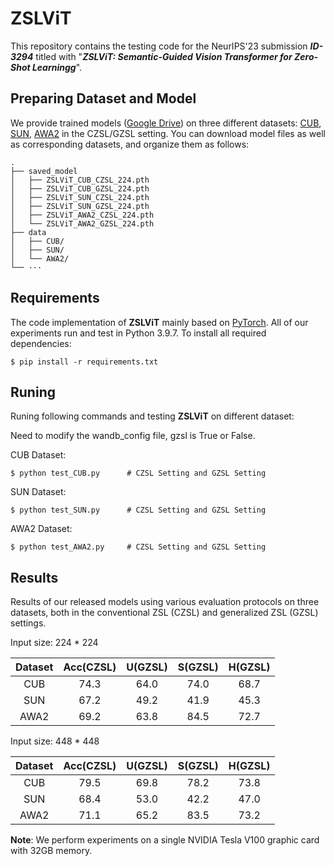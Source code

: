 # ZSLViT 


This repository contains the testing code for the NeurIPS'23 submission ***ID-3294*** titled with  "***ZSLViT: Semantic-Guided Vision Transformer for  Zero-Shot Learningg***".



## Preparing Dataset and Model

We provide trained models ([Google Drive](https://drive.google.com/drive/folders/1rNHCglaSD_Q5se1rs5qIh6QNtMDCZokc?usp=sharing)) on three different datasets: [CUB](http://www.vision.caltech.edu/visipedia/CUB-200-2011.html), [SUN](http://cs.brown.edu/~gmpatter/sunattributes.html), [AWA2](http://cvml.ist.ac.at/AwA2/) in the CZSL/GZSL setting. You can download model files as well as corresponding datasets, and organize them as follows: 
```
.
├── saved_model
│   ├── ZSLViT_CUB_CZSL_224.pth
│   ├── ZSLViT_CUB_GZSL_224.pth
│   ├── ZSLViT_SUN_CZSL_224.pth
│   ├── ZSLViT_SUN_GZSL_224.pth
│   ├── ZSLViT_AWA2_CZSL_224.pth
│   └── ZSLViT_AWA2_GZSL_224.pth
├── data
│   ├── CUB/
│   ├── SUN/
│   └── AWA2/
└── ···
```

## Requirements
The code implementation of **ZSLViT** mainly based on [PyTorch](https://pytorch.org/). All of our experiments run and test in Python 3.9.7. To install all required dependencies:
```
$ pip install -r requirements.txt
```
## Runing
Runing following commands and testing **ZSLViT** on different dataset:

Need to modify the wandb_config file, gzsl is True or False.


CUB Dataset: 
```
$ python test_CUB.py      # CZSL Setting and GZSL Setting 
```
SUN Dataset:
```
$ python test_SUN.py      # CZSL Setting and GZSL Setting 
```
AWA2 Dataset: 
```
$ python test_AWA2.py     # CZSL Setting and GZSL Setting 
```

## Results
Results of our released models using various evaluation protocols on three datasets, both in the conventional ZSL (CZSL) and generalized ZSL (GZSL) settings.

Input size: 224 * 224

| Dataset | Acc(CZSL) | U(GZSL) | S(GZSL) | H(GZSL) |
| :-----: | :-----: | :-----: | :-----: | :-----: |
| CUB | 74.3 | 64.0 | 74.0 | 68.7 |
| SUN | 67.2 | 49.2 | 41.9 | 45.3 |
| AWA2 | 69.2 | 63.8 | 84.5 | 72.7 |

Input size: 448 * 448

| Dataset | Acc(CZSL) | U(GZSL) | S(GZSL) | H(GZSL) |
| :-----: | :-----: | :-----: | :-----: | :-----: |
| CUB | 79.5 | 69.8 | 78.2 | 73.8 |
| SUN | 68.4 | 53.0 | 42.2 | 47.0 |
| AWA2 | 71.1 | 65.2 | 83.5 | 73.2 |

**Note**: We perform experiments on a single NVIDIA Tesla V100 graphic card with 32GB memory.

